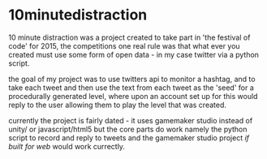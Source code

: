 # 10minutedistraction


10 minute distraction was a project created to take part in 'the festival of code' for 2015, the competitions one real rule was that what ever you created must use some form of open data - in my case twitter via a python script.

the goal of my project was to use twitters api to monitor a hashtag, and to take each tweet and then use the text from each tweet as the 'seed' for a procedurally generated level, where upon an account set up for this would reply to the user allowing them to play the level that was created.


currently the project is fairly dated - it uses gamemaker studio instead of unity/ or javascript/html5 but the core parts do work namely the python script to record and reply to tweets and the gamemaker studio project *if built for web* would work currectly.

